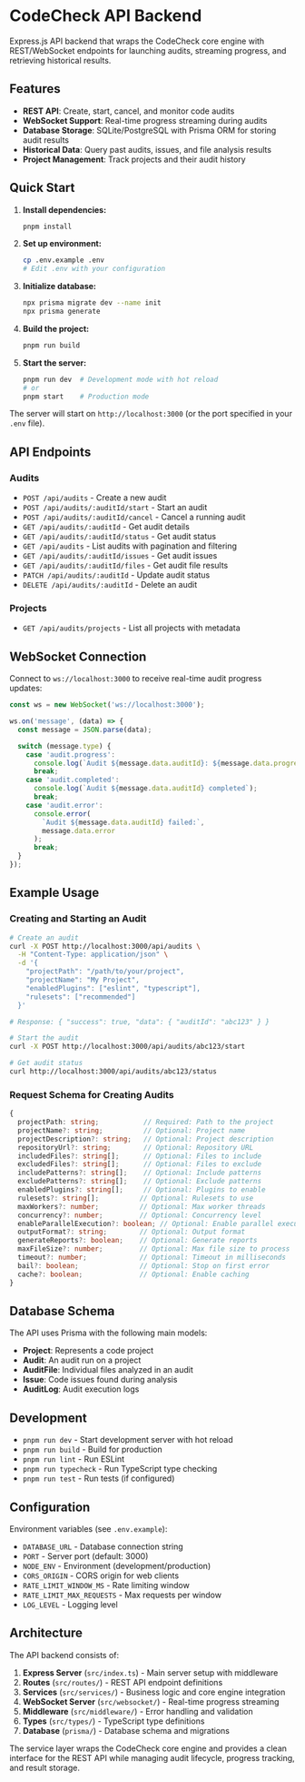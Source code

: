 # CodeCheck API Backend

Express.js API backend that wraps the CodeCheck core engine with REST/WebSocket endpoints for launching audits, streaming progress, and retrieving historical results.

## Features

- **REST API**: Create, start, cancel, and monitor code audits
- **WebSocket Support**: Real-time progress streaming during audits
- **Database Storage**: SQLite/PostgreSQL with Prisma ORM for storing audit results
- **Historical Data**: Query past audits, issues, and file analysis results
- **Project Management**: Track projects and their audit history

## Quick Start

1. **Install dependencies:**

   ```bash
   pnpm install
   ```

2. **Set up environment:**

   ```bash
   cp .env.example .env
   # Edit .env with your configuration
   ```

3. **Initialize database:**

   ```bash
   npx prisma migrate dev --name init
   npx prisma generate
   ```

4. **Build the project:**

   ```bash
   pnpm run build
   ```

5. **Start the server:**
   ```bash
   pnpm run dev  # Development mode with hot reload
   # or
   pnpm start    # Production mode
   ```

The server will start on `http://localhost:3000` (or the port specified in your `.env` file).

## API Endpoints

### Audits

- `POST /api/audits` - Create a new audit
- `POST /api/audits/:auditId/start` - Start an audit
- `POST /api/audits/:auditId/cancel` - Cancel a running audit
- `GET /api/audits/:auditId` - Get audit details
- `GET /api/audits/:auditId/status` - Get audit status
- `GET /api/audits` - List audits with pagination and filtering
- `GET /api/audits/:auditId/issues` - Get audit issues
- `GET /api/audits/:auditId/files` - Get audit file results
- `PATCH /api/audits/:auditId` - Update audit status
- `DELETE /api/audits/:auditId` - Delete an audit

### Projects

- `GET /api/audits/projects` - List all projects with metadata

## WebSocket Connection

Connect to `ws://localhost:3000` to receive real-time audit progress updates:

```javascript
const ws = new WebSocket('ws://localhost:3000');

ws.on('message', (data) => {
  const message = JSON.parse(data);

  switch (message.type) {
    case 'audit.progress':
      console.log(`Audit ${message.data.auditId}: ${message.data.progress}%`);
      break;
    case 'audit.completed':
      console.log(`Audit ${message.data.auditId} completed`);
      break;
    case 'audit.error':
      console.error(
        `Audit ${message.data.auditId} failed:`,
        message.data.error
      );
      break;
  }
});
```

## Example Usage

### Creating and Starting an Audit

```bash
# Create an audit
curl -X POST http://localhost:3000/api/audits \
  -H "Content-Type: application/json" \
  -d '{
    "projectPath": "/path/to/your/project",
    "projectName": "My Project",
    "enabledPlugins": ["eslint", "typescript"],
    "rulesets": ["recommended"]
  }'

# Response: { "success": true, "data": { "auditId": "abc123" } }

# Start the audit
curl -X POST http://localhost:3000/api/audits/abc123/start

# Get audit status
curl http://localhost:3000/api/audits/abc123/status
```

### Request Schema for Creating Audits

```typescript
{
  projectPath: string;           // Required: Path to the project
  projectName?: string;          // Optional: Project name
  projectDescription?: string;   // Optional: Project description
  repositoryUrl?: string;        // Optional: Repository URL
  includedFiles?: string[];      // Optional: Files to include
  excludedFiles?: string[];      // Optional: Files to exclude
  includePatterns?: string[];    // Optional: Include patterns
  excludePatterns?: string[];    // Optional: Exclude patterns
  enabledPlugins?: string[];     // Optional: Plugins to enable
  rulesets?: string[];          // Optional: Rulesets to use
  maxWorkers?: number;          // Optional: Max worker threads
  concurrency?: number;         // Optional: Concurrency level
  enableParallelExecution?: boolean; // Optional: Enable parallel execution
  outputFormat?: string;        // Optional: Output format
  generateReports?: boolean;    // Optional: Generate reports
  maxFileSize?: number;         // Optional: Max file size to process
  timeout?: number;             // Optional: Timeout in milliseconds
  bail?: boolean;               // Optional: Stop on first error
  cache?: boolean;              // Optional: Enable caching
}
```

## Database Schema

The API uses Prisma with the following main models:

- **Project**: Represents a code project
- **Audit**: An audit run on a project
- **AuditFile**: Individual files analyzed in an audit
- **Issue**: Code issues found during analysis
- **AuditLog**: Audit execution logs

## Development

- `pnpm run dev` - Start development server with hot reload
- `pnpm run build` - Build for production
- `pnpm run lint` - Run ESLint
- `pnpm run typecheck` - Run TypeScript type checking
- `pnpm run test` - Run tests (if configured)

## Configuration

Environment variables (see `.env.example`):

- `DATABASE_URL` - Database connection string
- `PORT` - Server port (default: 3000)
- `NODE_ENV` - Environment (development/production)
- `CORS_ORIGIN` - CORS origin for web clients
- `RATE_LIMIT_WINDOW_MS` - Rate limiting window
- `RATE_LIMIT_MAX_REQUESTS` - Max requests per window
- `LOG_LEVEL` - Logging level

## Architecture

The API backend consists of:

1. **Express Server** (`src/index.ts`) - Main server setup with middleware
2. **Routes** (`src/routes/`) - REST API endpoint definitions
3. **Services** (`src/services/`) - Business logic and core engine integration
4. **WebSocket Server** (`src/websocket/`) - Real-time progress streaming
5. **Middleware** (`src/middleware/`) - Error handling and validation
6. **Types** (`src/types/`) - TypeScript type definitions
7. **Database** (`prisma/`) - Database schema and migrations

The service layer wraps the CodeCheck core engine and provides a clean interface for the REST API while managing audit lifecycle, progress tracking, and result storage.

